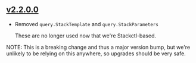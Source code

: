 ## [v2.2.0.0](https://github.com/freckle/platform/compare/v2.1.0.20...v2.2.0.0)

- Removed `query.StackTemplate` and `query.StackParameters`

  These are no longer used now that we're Stackctl-based.

NOTE: This is a breaking change and thus a major version bump, but we're
unlikely to be relying on this anywhere, so upgrades should be very safe.
